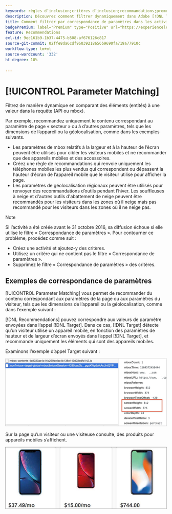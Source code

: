 ```yaml
---
keywords: règles d’inclusion;critères d’inclusion;recommandations;promotion;promotions;filtrage dynamique;dynamique;correspondance de paramètres
description: Découvrez comment filtrer dynamiquement dans Adobe [!DNL Target] Recommendations en comparant des éléments (entités) à une valeur dans la requête (API ou mbox).
title: Comment filtrer par correspondance de paramètres dans les activités Recommendations ?
badgePremium: label="Premium" type="Positive" url="https://experienceleague.adobe.com/docs/target/using/introduction/intro.html?lang=fr#premium newtab=true" tooltip="Voir ce qui est inclus dans Target Premium."
feature: Recommendations
exl-id: 9ec161b9-1b37-4475-b508-af676126c817
source-git-commit: 02ffe8da6cdf96039218656b9690fa719a77910c
workflow-type: tm+mt
source-wordcount: '332'
ht-degree: 10%

---
```


# [!UICONTROL Parameter Matching]

Filtrez de manière dynamique en comparant des éléments (entités) à une valeur dans la requête (API ou mbox).

Par exemple, recommandez uniquement le contenu correspondant au paramètre de page « secteur » ou à d’autres paramètres, tels que les dimensions de l’appareil ou la géolocalisation, comme dans les exemples suivants.

* Les paramètres de mbox relatifs à la largeur et à la hauteur de l’écran peuvent être utilisés pour cibler les visiteurs mobiles et ne recommander que des appareils mobiles et des accessoires.
* Créez une règle de recommandations qui renvoie uniquement les téléphones mobiles les plus vendus qui correspondent ou dépassent la hauteur d’écran de l’appareil mobile que le visiteur utilise pour afficher la page.
* Les paramètres de géolocalisation régionaux peuvent être utilisés pour renvoyer des recommandations d’outils pendant l’hiver. Les souffleuses à neige et d&#39;autres outils d&#39;abattement de neige peuvent être recommandés pour les visiteurs dans les zones où il neige mais pas recommandé pour les visiteurs dans les zones où il ne neige pas.

>[!NOTE]
>
>Si l’activité a été créée avant le 31 octobre 2016, sa diffusion échoue si elle utilise le filtre « Correspondance de paramètres ». Pour contourner ce problème, procédez comme suit :
>
>* Créez une activité et ajoutez-y des critères.
>* Utilisez un critère qui ne contient pas le filtre « Correspondance de paramètres ».
>* Supprimez le filtre « Correspondance de paramètres » des critères.

## Exemples de correspondance de paramètres

[!UICONTROL Parameter Matching] vous permet de recommander du contenu correspondant aux paramètres de la page ou aux paramètres du visiteur, tels que les dimensions de l’appareil ou la géolocalisation, comme dans l’exemple suivant :

[!DNL Recommendations] pouvez correspondre aux valeurs de paramètre envoyées dans l’appel [!DNL Target]. Dans ce cas, [!DNL Target] détecte qu’un visiteur utilise un appareil mobile, en fonction des paramètres de hauteur et de largeur d’écran envoyés dans l’appel [!DNL Target], et recommande uniquement les éléments qui sont des appareils mobiles.

Examinons l’exemple d’appel Target suivant :

![Appel Target](/help/main/c-recommendations/c-algorithms/assets/example-target-call-2.png)

Sur la page qu’un visiteur ou une visiteuse consulte, des produits pour appareils mobiles s’affichent.

![Produits pour appareils mobiles](/help/main/c-recommendations/c-algorithms/assets/phones.png)
